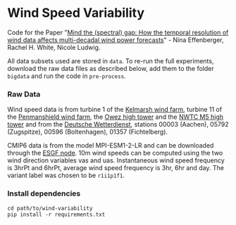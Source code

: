 # Wind Speed Variability

Code for the Paper "[Mind the (spectral) gap: How the temporal resolution of wind data affects multi-decadal wind power forecasts](https://iopscience.iop.org/article/10.1088/1748-9326/ad0bd6)" - Nina Effenberger, Rachel H. White, Nicole Ludwig.

All data subsets used are stored in `data`. To re-run the full experiments, download the raw data files as described below, add them to the folder `bigdata` and run the code in `pre-process`.

### Raw Data 
Wind speed data is from turbine 1 of the [Kelmarsh wind farm](https://zenodo.org/record/5841834), turbine 11 of the [Penmanshield wind farm](https://zenodo.org/record/5946808), the [Owez high tower](https://talltowers.bsc.es/node/4856) and the [NWTC M5 high tower](https://talltowers.bsc.es/node/4846) and from the [Deutsche Wetterdienst](https://opendata.dwd.de/climate_environment/CDC/observations_germany/climate/10_minutes/wind/historical/), stations 00003 (Aachen), 05792 (Zugspitze), 00596 (Boltenhagen), 01357 (Fichtelberg).

CMIP6 data is from the model MPI-ESM1-2-LR and can be downloaded through the [ESGF node](https://esgf-node.llnl.gov/search/cmip6/). 10m wind speeds can be computed using the two wind direction variables vas and uas. Instantaneous wind speed frequency is 3hrPt and 6hrPt, average wind speed frequency is 3hr, 6hr and day. The variant label was chosen to be `r1i1p1f1`. 

### Install dependencies
```shell
cd path/to/wind-variability
pip install -r requirements.txt
```
